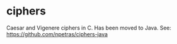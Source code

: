 # ciphers
Caesar and Vigenere ciphers in C.
Has been moved to Java. See: https://github.com/npetras/ciphers-java
